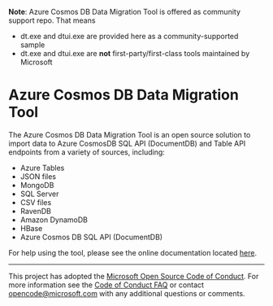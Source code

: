 **Note**:  Azure Cosmos DB Data Migration Tool is offered as community support repo. That means
* dt.exe and dtui.exe are provided here as a community-supported sample
* dt.exe and dtui.exe are **not** first-party/first-class tools maintained by Microsoft

# Azure Cosmos DB Data Migration Tool
The Azure Cosmos DB Data Migration Tool is an open source solution to import data to Azure CosmosDB SQL API (DocumentDB) and Table API endpoints from a variety of sources, including:
* Azure Tables
* JSON files
* MongoDB
* SQL Server
* CSV files
* RavenDB
* Amazon DynamoDB
* HBase
* Azure Cosmos DB SQL API (DocumentDB)

For help using the tool, please see the online documentation located [here](http://azure.microsoft.com/en-us/documentation/articles/documentdb-import-data/).

---

This project has adopted the [Microsoft Open Source Code of Conduct](https://opensource.microsoft.com/codeofconduct/). For more information see the [Code of Conduct FAQ](https://opensource.microsoft.com/codeofconduct/faq/) or contact [opencode@microsoft.com](mailto:opencode@microsoft.com) with any additional questions or comments.
